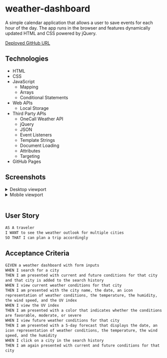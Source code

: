 # weather-dashboard

A simple calendar application that allows a user to save events for each hour of the day. The app runs in the browser and features dynamically updated HTML and CSS powered by jQuery.

[Deployed GitHub URL](https://c-sim.github.io/weather-dashboard/)

## Technologies

- HTML
- CSS
- JavaScript
  - Mapping
  - Arrays
  - Conditional Statements
- Web APIs
  - Local Storage
- Third Party APIs
  - OneCall Weather API
  - jQuery
  - JSON
  - Event Listeners
  - Template Strings
  - Document Loading
  - Attributes
  - Targeting
- GitHub Pages

## Screenshots

<details>
<summary>Desktop viewport</summary>

![desktop-viewport](./assets/screenshots/wd-desktop.png)

</details>

<details>
<summary>Mobile viewport</summary>

![mobile-viewport](./assets/screenshots/wd-mobile.png)

</details>
</br>

## User Story

```
AS A traveler
I WANT to see the weather outlook for multiple cities
SO THAT I can plan a trip accordingly
```

## Acceptance Criteria

```
GIVEN a weather dashboard with form inputs
WHEN I search for a city
THEN I am presented with current and future conditions for that city and that city is added to the search history
WHEN I view current weather conditions for that city
THEN I am presented with the city name, the date, an icon representation of weather conditions, the temperature, the humidity, the wind speed, and the UV index
WHEN I view the UV index
THEN I am presented with a color that indicates whether the conditions are favorable, moderate, or severe
WHEN I view future weather conditions for that city
THEN I am presented with a 5-day forecast that displays the date, an icon representation of weather conditions, the temperature, the wind speed, and the humidity
WHEN I click on a city in the search history
THEN I am again presented with current and future conditions for that city
```
